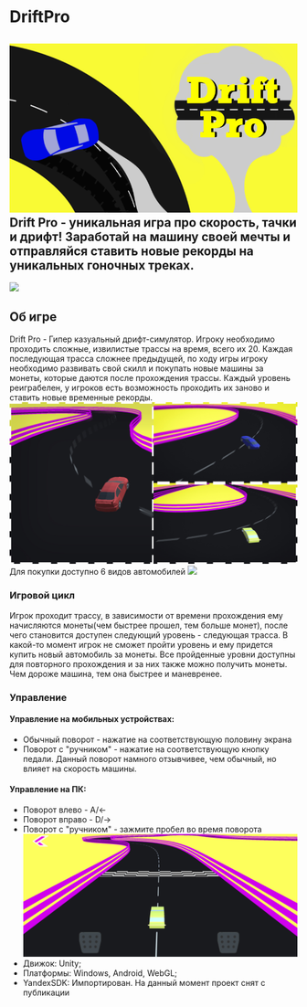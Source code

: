# DriftPro
![](Images/PreVDriftPro.png)
Drift Pro - уникальная игра про скорость, тачки и дрифт! Заработай на машину своей мечты и отправляйся ставить новые рекорды на уникальных гоночных треках.
---
![](Images/PromoVideo.gif)
## Об игре
Drift Pro - Гипер казуальный дрифт-симулятор. Игроку необходимо проходить сложные, извилистые трассы на время, всего их 20. Каждая последующая трасса сложнее предыдущей, по ходу игры игроку необходимо развивать свой скилл и покупать новые машины за монеты, которые даются после прохождения трассы. Каждый уровень реиграбелен, у игроков есть возможность проходить их заново и ставить новые временные рекорды.
![](Images/PromoScreens.jpg)
Для покупки доступно 6 видов автомобилей
![](Images/СarPull.jpg)
### Игровой цикл
Игрок проходит трассу, в зависимости от времени прохождения ему начисляются монеты(чем быстрее прошел, тем больше монет), после чего становится доступен следующий уровень - следующая трасса. В какой-то момент игрок не сможет пройти уровень и ему придется купить новый автомобиль за монеты. Все пройденные уровни доступны для повторного прохождения и за них также можно получить монеты.   Чем дороже машина, тем она быстрее и маневренее.
### Управление
#### Управление на мобильных устройствах:
+ Обычный поворот - нажатие на соответствующую половину экрана
+ Поворот с "ручником" - нажатие на соответствующую кнопку педали. Данный поворот намного отзывчивее, чем обычный, но влияет на скорость машины.
#### Управление на ПК:
+ Поворот влево - A/←
+ Поворот вправо - D/→
+ Поворот с "ручником" - зажмите пробел во время поворота
![](Images/SceneScreen.jpg)
+ Движок: Unity;
+ Платформы: Windows, Android, WebGL;
+ YandexSDK: Импортирован.
На данный момент проект снят с публикации 



